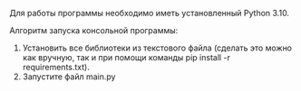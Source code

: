 Для работы программы необходимо иметь установленный Python 3.10.

Алгоритм запуска консольной программы:

1) Установить все библиотеки из текстового файла (сделать это можно
как вручную, так и при помощи команды pip install -r requirements.txt).
2) Запустите файл main.py
